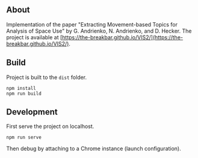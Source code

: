 ## About

Implementation of the paper "Extracting Movement-based Topics for Analysis of Space Use" by G. Andrienko, N. Andrienko, and D. Hecker. The project is available at [https://the-breakbar.github.io/VIS2/](https://the-breakbar.github.io/VIS2/).

## Build

Project is built to the `dist` folder.

```
npm install
npm run build
```

## Development

First serve the project on localhost.

```
npm run serve
```

Then debug by attaching to a Chrome instance (launch configuration).
